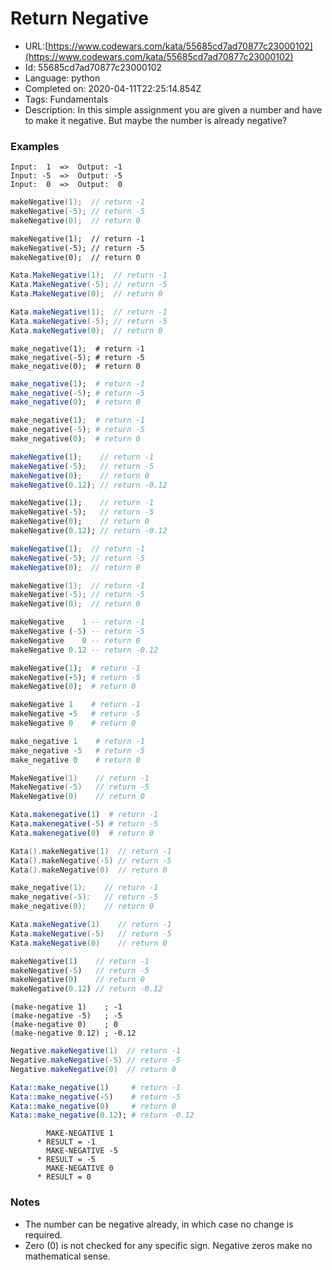 # Return Negative

 - URL:[https://www.codewars.com/kata/55685cd7ad70877c23000102](https://www.codewars.com/kata/55685cd7ad70877c23000102)
 - Id: 55685cd7ad70877c23000102
 - Language: python
 - Completed on: 2020-04-11T22:25:14.854Z
 - Tags: Fundamentals
 - Description:
In this simple assignment you are given a number and have to make it negative. But maybe the number is already negative?

### Examples

``` text
Input:  1  =>  Output: -1
Input: -5  =>  Output: -5
Input:  0  =>  Output:  0
```
``` c
makeNegative(1);  // return -1
makeNegative(-5); // return -5
makeNegative(0);  // return 0
```
``` cfml
makeNegative(1);  // return -1
makeNegative(-5); // return -5
makeNegative(0);  // return 0
```
``` csharp
Kata.MakeNegative(1);  // return -1
Kata.MakeNegative(-5); // return -5
Kata.MakeNegative(0);  // return 0
```
``` java
Kata.makeNegative(1);  // return -1
Kata.makeNegative(-5); // return -5
Kata.makeNegative(0);  // return 0
```
``` crystal
make_negative(1);  # return -1
make_negative(-5); # return -5
make_negative(0);  # return 0
```
``` r
make_negative(1);  # return -1
make_negative(-5); # return -5
make_negative(0);  # return 0
```
``` python
make_negative(1);  # return -1
make_negative(-5); # return -5
make_negative(0);  # return 0
```
``` javascript
makeNegative(1);    // return -1
makeNegative(-5);   // return -5
makeNegative(0);    // return 0
makeNegative(0.12); // return -0.12
```
``` dart
makeNegative(1);    // return -1
makeNegative(-5);   // return -5
makeNegative(0);    // return 0
makeNegative(0.12); // return -0.12
```
``` typescript
makeNegative(1);  // return -1
makeNegative(-5); // return -5
makeNegative(0);  // return 0
```
``` cpp
makeNegative(1);  // return -1
makeNegative(-5); // return -5
makeNegative(0);  // return 0
```
``` haskell
makeNegative    1 -- return -1
makeNegative (-5) -- return -5
makeNegative    0 -- return 0
makeNegative 0.12 -- return -0.12
```
``` ruby
makeNegative(1);  # return -1
makeNegative(-5); # return -5
makeNegative(0);  # return 0
```
``` coffeescript
makeNegative 1    # return -1
makeNegative -5   # return -5
makeNegative 0    # return 0
```
``` elixir
make_negative 1    # return -1
make_negative -5   # return -5
make_negative 0    # return 0
```
``` go
MakeNegative(1)    // return -1
MakeNegative(-5)   // return -5
MakeNegative(0)    // return 0
```
``` julia
Kata.makenegative(1)  # return -1
Kata.makenegative(-5) # return -5
Kata.makenegative(0)  # return 0
```
``` kotlin
Kata().makeNegative(1)  // return -1
Kata().makeNegative(-5) // return -5
Kata().makeNegative(0)  // return 0
```
``` nasm
make_negative(1);    // return -1
make_negative(-5);   // return -5
make_negative(0);    // return 0
```
``` groovy
Kata.makeNegative(1)    // return -1
Kata.makeNegative(-5)   // return -5
Kata.makeNegative(0)    // return 0
```
``` php
makeNegative(1)    // return -1
makeNegative(-5)   // return -5
makeNegative(0)    // return 0
makeNegative(0.12) // return -0.12
```
``` racket
(make-negative 1)    ; -1
(make-negative -5)   ; -5
(make-negative 0)    ; 0
(make-negative 0.12) ; -0.12
```
``` scala
Negative.makeNegative(1)  // return -1
Negative.makeNegative(-5) // return -5
Negative.makeNegative(0)  // return 0
```
``` perl
Kata::make_negative(1)     # return -1
Kata::make_negative(-5)    # return -5
Kata::make_negative(0)     # return 0
Kata::make_negative(0.12); # return -0.12
```
``` cobol
        MAKE-NEGATIVE 1
      * RESULT = -1
        MAKE-NEGATIVE -5
      * RESULT = -5
        MAKE-NEGATIVE 0
      * RESULT = 0
```

### Notes

- The number can be negative already, in which case no change is required.
- Zero (0) is not checked for any specific sign. Negative zeros make no mathematical sense.

